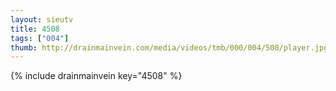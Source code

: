 ```yaml
--- 
layout: sieutv
title: 4508
tags: ["004"]
thumb: http://drainmainvein.com/media/videos/tmb/000/004/508/player.jpg
---
```

{% include drainmainvein key="4508" %} 
